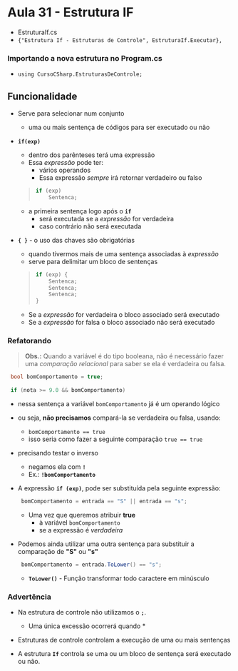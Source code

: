 # Aula 31 - Estrutura IF

* EstruturaIf.cs
* `{"Estrutura If - Estruturas de Controle", EstruturaIf.Executar},`

### Importando a nova estrutura no Program.cs

* `using CursoCSharp.EstruturasDeControle;`

## Funcionalidade

* Serve para selecionar num conjunto
  * uma ou mais sentença de códigos para ser executado ou não

* **`if(exp)`**
  * dentro dos parênteses terá uma expressão
  * Essa *expressão* pode ter: 
    * vários operandos
    * Essa expressão *sempre* irá retornar verdadeiro ou falso

  >```cs
  > if (exp)
  >     Sentenca;
  >```

  * a primeira sentença logo após o **`if`**
    * será executada se a *expressão* for verdadeira
    * caso contrário não será executada

* **`{ }`** - o uso das chaves são obrigatórias
  * quando tivermos mais de uma sentença associadas à *expressão*
  * serve para delimitar um bloco de sentenças

  >```cs
  > if (exp) {
  >     Sentenca;
  >     Sentenca;
  >     Sentenca;
  > }
  >```

  * Se a *expressão* for verdadeira o bloco associado será executado
  * Se a *expressão* for falsa o bloco associado não será executado

### Refatorando

> **Obs.:** Quando a variável é do tipo booleana, não é necessário fazer uma *comparação relacional* para saber se ela é verdadeira ou falsa.  

```cs
 bool bomComportamento = true;
 
 if (nota >= 9.0 && bomComportamento)
```

* nessa sentença a variável `bomComportamento` já é um operando lógico
* ou seja, **não precisamos** compará-la se verdadeira ou falsa, usando:
  * `bomComportamento == true`
  * isso seria como fazer a seguinte comparação `true == true`
* precisando testar o inverso
  * negamos ela com **`!`**
  * Ex.: **`!bomComportamento`**

* A expressão **`if (exp)`**, pode ser substituída pela seguinte expressão:

  ```cs
   bomComportamento = entrada == "S" || entrada == "s";
  ```

  * Uma vez que queremos atribuir **true**
    * à variável `bomComportamento`
    * se a expressão é *verdadeira*

* Podemos ainda utilizar uma outra sentença para substituir a comparação de **"S"** ou **"s"**

  ```cs
   bomComportamento = entrada.ToLower() == "s";
  ```

  * **`ToLower()`** - Função transformar todo caractere em minúsculo

### Advertência

* Na estrutura de controle não utilizamos o **`;`**.
  * Uma única excessão ocorrerá quando
    * 

* Estruturas de controle controlam a execução de uma ou mais sentenças

* A estrutura **`If`** controla se uma ou um bloco de sentença será executado ou não.
